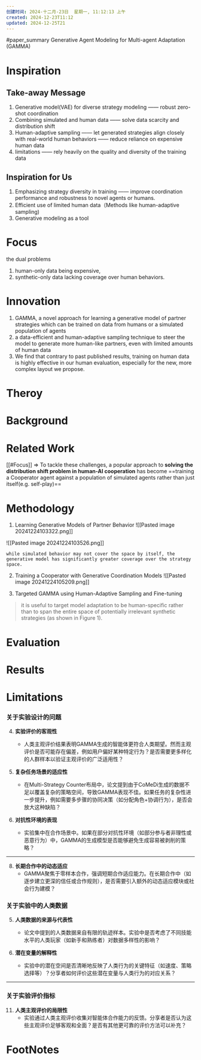 ```yaml
---
创建时间: 2024-十二月-23日  星期一, 11:12:13 上午
created: 2024-12-23T11:12
updated: 2024-12-25T21
---
```

#paper_summary 
Generative Agent Modeling for Multi-agent Adaptation (GAMMA)
# Inspiration

## Take-away Message

1. Generative model(VAE) for diverse strategy modeling —— robust  zero-shot coordination
2. Combining simulated and human data —— solve data scarcity and distribution shift
3. Human-adaptive sampling —— let generated strategies align closely with real-world human behaviors ——  reduce reliance on expensive human data
4. limitations —— rely heavily on the quality and diversity of the training data



## Inspiration for Us

1. Emphasizing strategy diversity in training —— improve coordination performance and robustness to novel agents or humans.
2. Efficient use of limited human data（Methods like human-adaptive sampling)
3. Generative modeling as a tool


# Focus
the dual problems 
1) human-only data being expensive, 
2) synthetic-only data lacking coverage over human behaviors.


# Innovation
1. GAMMA, a novel approach for learning a generative model of partner strategies which can be trained on data from humans or a simulated population of agents
2. a data-efficient and human-adaptive sampling technique to steer the model to generate more human-like partners, even with limited amounts of human data
3. We find that contrary to past published results, training on human data is highly effective in our human evaluation, especially for the new, more complex layout we propose.


# Theroy



# Background



# Related Work
[[#Focus]] $\Longrightarrow$ To tackle these challenges, a popular approach to **solving the distribution shift problem in human-AI cooperation** has become ==training a Cooperator agent against a population of simulated agents rather than just itself(e.g. self-play)==





# Methodology

1. Learning Generative Models of Partner Behavior
![[Pasted image 20241224103322.png]]

![[Pasted image 20241224103526.png]]

```ad-success
while simulated behavior may not cover the space by itself, the generative model has significantly greater coverage over the strategy space.

```

2.  Training a Cooperator with Generative Coordination Models
![[Pasted image 20241224105209.png]]

3. Targeted GAMMA using Human-Adaptive Sampling and Fine-tuning
>it is useful to target model adaptation to be human-specific rather than to span the entire space of potentially irrelevant synthetic strategies (as shown in Figure 1).


# Evaluation



# Results



# Limitations

### **关于实验设计的问题**
4. **实验评价的客观性**  
   - 人类主观评价结果表明GAMMA生成的智能体更符合人类期望。然而主观评价是否可能存在偏差，例如用户偏好某种特定行为？是否需要更多样化的人群样本以验证主观评价的广泛适用性？

5. **复杂任务场景的适应性**  
   - 在Multi-Strategy Counter布局中，论文提到由于CoMeDi生成的数据不足以覆盖复杂的策略空间，导致GAMMA表现不佳。如果任务的复杂性进一步提升，例如需要多步骤的协同决策（如分配角色+协调行为），是否会放大这种缺陷？

6. **对抗性环境的表现**  
   - 实验集中在合作场景中。如果在部分对抗性环境（如部分参与者非理性或恶意行为）中，GAMMA的生成模型是否能够避免生成容易被剥削的策略？

---

8. **长期合作中的动态适应**  
   - GAMMA聚焦于零样本合作，强调短期合作适应能力。在长期合作中（如逐步建立更深的信任或合作规则），是否需要引入额外的动态适应模块或社会行为建模？

### **关于实验中的人类数据**
5. **人类数据的来源与代表性**  
   - 论文中提到的人类数据来自有限的轨迹样本。实验中是否考虑了不同技能水平的人类玩家（如新手和熟练者）对数据多样性的影响？

7. **潜在变量的解释性**  
   - 实验中的潜在空间是否清晰地反映了人类行为的关键特征（如速度、策略选择等）？分享者如何评价这些潜在变量与人类行为的对应关系？

---

### **关于实验评价指标**
11. **人类主观评价的局限性**  
    - 实验通过人类主观评价收集对智能体合作能力的反馈。分享者是否认为这些主观评价足够客观和全面？是否有其他更可靠的评价方法可以补充？

# FootNotes
